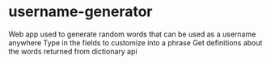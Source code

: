 # username-generator

Web app used to generate random words that can be used as a username anywhere
Type in the fields to customize into a phrase
Get definitions about the words returned from dictionary api 
